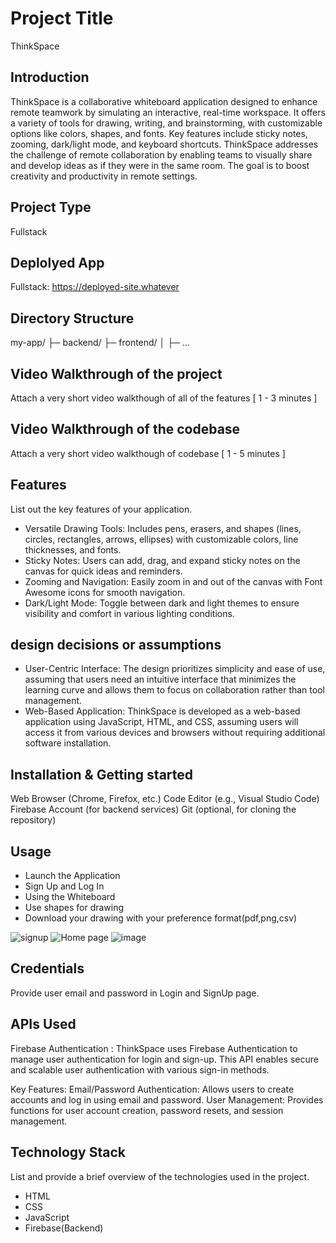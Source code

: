 # Project Title
ThinkSpace
## Introduction
ThinkSpace is a collaborative whiteboard application designed to enhance remote teamwork by simulating an interactive, real-time workspace. It offers a variety of tools for drawing, writing, and brainstorming, with customizable options like colors, shapes, and fonts. Key features include sticky notes, zooming, dark/light mode, and keyboard shortcuts. ThinkSpace addresses the challenge of remote collaboration by enabling teams to visually share and develop ideas as if they were in the same room. The goal is to boost creativity and productivity in remote settings.

## Project Type
Fullstack

## Deplolyed App
Fullstack: https://deployed-site.whatever

## Directory Structure
my-app/
├─ backend/
├─ frontend/
│  ├─ ...

## Video Walkthrough of the project
Attach a very short video walkthough of all of the features [ 1 - 3 minutes ]

## Video Walkthrough of the codebase
Attach a very short video walkthough of codebase [ 1 - 5 minutes ]

## Features
List out the key features of your application.

- Versatile Drawing Tools: Includes pens, erasers, and shapes (lines, circles, rectangles, arrows, ellipses) with customizable colors, line thicknesses, and fonts.
- Sticky Notes: Users can add, drag, and expand sticky notes on the canvas for quick ideas and reminders.
- Zooming and Navigation: Easily zoom in and out of the canvas with Font Awesome icons for smooth navigation.
- Dark/Light Mode: Toggle between dark and light themes to ensure visibility and comfort in various lighting conditions.

## design decisions or assumptions
- User-Centric Interface: The design prioritizes simplicity and ease of use, assuming that users need an intuitive interface that minimizes the learning curve and allows them to focus on collaboration rather than tool management.
- Web-Based Application: ThinkSpace is developed as a web-based application using JavaScript, HTML, and CSS, assuming users will access it from various devices and browsers without requiring additional software installation.

## Installation & Getting started
Web Browser (Chrome, Firefox, etc.)
Code Editor (e.g., Visual Studio Code)
Firebase Account (for backend services)
Git (optional, for cloning the repository)


## Usage
- Launch the Application
- Sign Up and Log In
- Using the Whiteboard
- Use shapes for drawing
- Download your drawing with your preference format(pdf,png,csv)

![signup](https://github.com/user-attachments/assets/32e6a87a-21ad-4f28-9d51-4109d986c33f)
![Home page](https://github.com/user-attachments/assets/31b8f8c5-1dd8-455a-b805-ccbf1c5c4019)
![image](https://github.com/user-attachments/assets/c2a8b5e7-5d84-485c-90c4-6f88ac3b4fc6)



## Credentials
Provide user email and password in Login and SignUp page.

## APIs Used
Firebase Authentication : 
ThinkSpace uses Firebase Authentication to manage user authentication for login and sign-up. This API enables secure and scalable user authentication with various sign-in methods.

Key Features:
Email/Password Authentication: Allows users to create accounts and log in using email and password.
User Management: Provides functions for user account creation, password resets, and session management.



## Technology Stack
List and provide a brief overview of the technologies used in the project.

- HTML
- CSS
- JavaScript
- Firebase(Backend)
